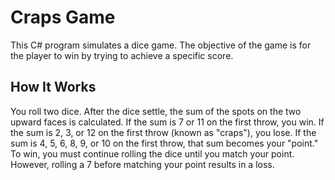 # Craps Game

This C# program simulates a dice game. The objective of the game is for the player to win by trying to achieve a specific score.

## How It Works

You roll two dice. After the dice settle, the sum of the spots on the two upward faces is calculated. If the sum is 7 or 11 on the first throw, you win. If the sum is 2, 3, or 12 on the first throw (known as "craps"), you lose. If the sum is 4, 5, 6, 8, 9, or 10 on the first throw, that sum becomes your "point." To win, you must continue rolling the dice until you match your point. However, rolling a 7 before matching your point results in a loss.
